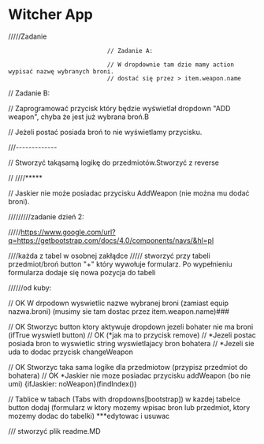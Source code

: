 # Witcher App




/////Zadanie

                                // Zadanie A:

                                // W dropdownie tam dzie mamy action wypisać nazwę wybranych broni.
                                // dostać się przez > item.weapon.name

// Zadanie B:

// Zaprogramować przycisk który będzie wyświetlał dropdown "ADD weapon", chyba że jest już wybrana broń.B

// Jeżeli postać posiada broń to nie wyświetlamy przycisku.



///-------------

// Stworzyć takąsamą logikę do przedmiotów.Stworzyć z reverse



// ////***** 

// Jaskier nie może posiadac przycisku AddWeapon (nie można mu dodać broni).


/////////zadanie dzień 2:

/////https://www.google.com/url?q=https://getbootstrap.com/docs/4.0/components/navs/&hl=pl

////każda z tabel w osobnej zakłądce 
///// stworzyć przy tabeli przedmiot/broń button "+" który wywołuje formularz. Po wypełnieniu formularza dodaje się nowa pozycja do tabeli



//////od kuby:

// OK       W drpodown wyswietlic nazwe wybranej broni (zamiast equip nazwa.broni) (musimy sie tam dostac przez item.weapon.name)###

// OK       Stworzyc button ktory aktywuje dropdown jezeli bohater nie ma broni (ifTrue wyswietl button)
// OK       (*jak ma to przycisk remove)
// *Jezeli postac posiada bron to wyswietlic string wyswietlajacy bron bohatera
// *Jezeli sie uda to dodac przycisk changeWeapon

// OK   Stworzyc taka sama logike dla przedmiotow (przypisz przedmiot do bohatera)
// OK       *Jaskier nie moze posiadac przycisku addWeapon (bo nie umi) {ifJaskier: noWeapon}(findIndex())

// Tablice w tabach (Tabs with dropdowns[bootstrap]) w kazdej tabelce button dodaj (formularz w ktory mozemy wpisac bron lub przedmiot, ktory mozemy dodac do tabelki) ***edytowac i usuwac

/// stworzyć plik readme.MD